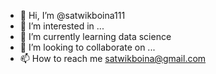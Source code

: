 - 👋 Hi, I’m @satwikboina111
- 👀 I’m interested in ...
- 🌱 I’m currently learning data science
- 💞️ I’m looking to collaborate on ...
- 📫 How to reach me satwikboina@gmail.com

<!---
satwikboina111/satwikboina111 is a ✨ special ✨ repository because its `README.md` (this file) appears on your GitHub profile.
You can click the Preview link to take a look at your changes.
--->
